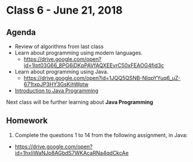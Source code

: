 # Class 6 - June 21, 2018

## Agenda

* Review of algorithms from last class
* Learn about programming using modern languages.
  * https://drive.google.com/open?id=1Ipt03G66_8PG6jDKpPAVfAQXEEvrC50xFEAOG4fjd3c
* Learn about programming using Java.
  * https://drive.google.com/open?id=1JQQ5QSNB-NIqpYYuq6_uZ-671txpJP3HY3GsKihWptw
* [Introduction to Java Programming](../Class04/java.md)

Next class will be further learning about **Java Programming**

## Homework

1. Complete the questions 1 to 14 from the following assignment, in Java:
  * https://drive.google.com/open?id=1hxIiWaNJp8AGbdS7WKAcaRNa4qdCkcAe
